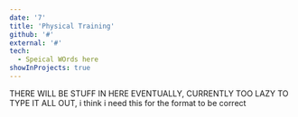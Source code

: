 ```yaml
---
date: '7'
title: 'Physical Training'
github: '#'
external: '#'
tech:
  - Speical WOrds here
showInProjects: true
---
```


THERE WILL BE STUFF IN HERE EVENTUALLY, CURRENTLY TOO LAZY TO TYPE IT ALL OUT, i think i need this for the format to be correct